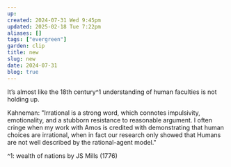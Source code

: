 ```yaml
---
up: 
created: 2024-07-31 Wed 9:45pm
updated: 2025-02-18 Tue 7:22pm
aliases: []
tags: ["evergreen"]
garden: clip
title: new
slug: new
date: 2024-07-31
blog: true
---
```

It’s almost like the 18th century^1 understanding of human faculties is not holding up.

Kahneman: "Irrational is a strong word, which connotes impulsivity, emotionality, and a stubborn resistance to reasonable argument. I often cringe when my work with Amos is credited with demonstrating that human choices are irrational, when in fact our research only showed that Humans are not well described by the rational-agent model."

^1: wealth of nations by JS Mills (1776)